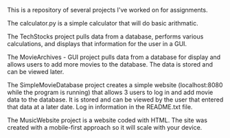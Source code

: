 This is a repository of several projects I've worked on for assignments.

The calculator.py is a simple calculator that will do basic arithmatic.

The TechStocks project pulls data from a database, performs various calculations, and displays that information for the user in a GUI.

The MovieArchives - GUI project pulls data from a database for display and allows users to add more movies to the database. The data is stored and can be viewed later.

The SimpleMovieDatabase project creates a simple website (localhost:8080 while the program is running) that allows 3 users to log in and add movie data to the database. It is stored and can be viewed by the user that entered that data at a later date. Log in information in the README.txt file.

The MusicWebsite project is a website coded with HTML. The site was created with a mobile-first approach so it will scale with your device.
